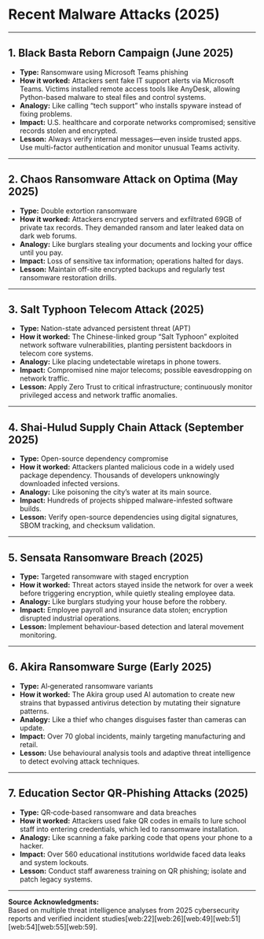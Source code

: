 # Recent Malware Attacks (2025)
---

## 1. Black Basta Reborn Campaign (June 2025)
- **Type:** Ransomware using Microsoft Teams phishing  
- **How it worked:** Attackers sent fake IT support alerts via Microsoft Teams. Victims installed remote access tools like AnyDesk, allowing Python-based malware to steal files and control systems.  
- **Analogy:** Like calling “tech support” who installs spyware instead of fixing problems.  
- **Impact:** U.S. healthcare and corporate networks compromised; sensitive records stolen and encrypted.  
- **Lesson:** Always verify internal messages—even inside trusted apps. Use multi-factor authentication and monitor unusual Teams activity.  

---

## 2. Chaos Ransomware Attack on Optima (May 2025)
- **Type:** Double extortion ransomware  
- **How it worked:** Attackers encrypted servers and exfiltrated 69GB of private tax records. They demanded ransom and later leaked data on dark web forums.  
- **Analogy:** Like burglars stealing your documents and locking your office until you pay.  
- **Impact:** Loss of sensitive tax information; operations halted for days.  
- **Lesson:** Maintain off-site encrypted backups and regularly test ransomware restoration drills.  

---

## 3. Salt Typhoon Telecom Attack (2025)
- **Type:** Nation-state advanced persistent threat (APT)  
- **How it worked:** The Chinese-linked group “Salt Typhoon” exploited network software vulnerabilities, planting persistent backdoors in telecom core systems.  
- **Analogy:** Like placing undetectable wiretaps in phone towers.  
- **Impact:** Compromised nine major telecoms; possible eavesdropping on network traffic.  
- **Lesson:** Apply Zero Trust to critical infrastructure; continuously monitor privileged access and network traffic anomalies.  

---

## 4. Shai-Hulud Supply Chain Attack (September 2025)
- **Type:** Open-source dependency compromise  
- **How it worked:** Attackers planted malicious code in a widely used package dependency. Thousands of developers unknowingly downloaded infected versions.  
- **Analogy:** Like poisoning the city’s water at its main source.  
- **Impact:** Hundreds of projects shipped malware-infested software builds.  
- **Lesson:** Verify open-source dependencies using digital signatures, SBOM tracking, and checksum validation.  

---

## 5. Sensata Ransomware Breach (2025)
- **Type:** Targeted ransomware with staged encryption  
- **How it worked:** Threat actors stayed inside the network for over a week before triggering encryption, while quietly stealing employee data.  
- **Analogy:** Like burglars studying your house before the robbery.  
- **Impact:** Employee payroll and insurance data stolen; encryption disrupted industrial operations.  
- **Lesson:** Implement behaviour-based detection and lateral movement monitoring.  

---

## 6. Akira Ransomware Surge (Early 2025)
- **Type:** AI‑generated ransomware variants  
- **How it worked:** The Akira group used AI automation to create new strains that bypassed antivirus detection by mutating their signature patterns.  
- **Analogy:** Like a thief who changes disguises faster than cameras can update.  
- **Impact:** Over 70 global incidents, mainly targeting manufacturing and retail.  
- **Lesson:** Use behavioural analysis tools and adaptive threat intelligence to detect evolving attack techniques.  

---

## 7. Education Sector QR‑Phishing Attacks (2025)
- **Type:** QR‑code‑based ransomware and data breaches  
- **How it worked:** Attackers used fake QR codes in emails to lure school staff into entering credentials, which led to ransomware installation.  
- **Analogy:** Like scanning a fake parking code that opens your phone to a hacker.  
- **Impact:** Over 560 educational institutions worldwide faced data leaks and system lockouts.  
- **Lesson:** Conduct staff awareness training on QR phishing; isolate and patch legacy systems.  

---


**Source Acknowledgments:**  
Based on multiple threat intelligence analyses from 2025 cybersecurity reports and verified incident studies[web:22][web:26][web:49][web:51][web:54][web:55][web:59].
